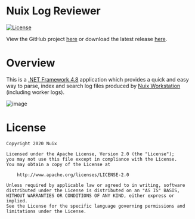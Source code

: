 Nuix Log Reviewer
=================

[![License](https://img.shields.io/badge/License-Apache%202.0-blue.svg)](http://www.apache.org/licenses/LICENSE-2.0)

View the GitHub project [here](https://github.com/Nuix/Nuix-Log-Reviewer) or download the latest release [here](https://github.com/Nuix/Nuix-Log-Reviewer/releases).

# Overview

This is a [.NET Framework 4.8](https://dotnet.microsoft.com/download/dotnet-framework/net48) application which provides a quick and easy way to parse, index and search log files produced by [Nuix Workstation](https://www.nuix.com/products/nuixworkstation) (including worker logs).

![image](https://user-images.githubusercontent.com/11775738/81017035-67325d00-8e16-11ea-91df-4b14abd1a41a.png)

# License

```
Copyright 2020 Nuix

Licensed under the Apache License, Version 2.0 (the "License");
you may not use this file except in compliance with the License.
You may obtain a copy of the License at

    http://www.apache.org/licenses/LICENSE-2.0

Unless required by applicable law or agreed to in writing, software
distributed under the License is distributed on an "AS IS" BASIS,
WITHOUT WARRANTIES OR CONDITIONS OF ANY KIND, either express or implied.
See the License for the specific language governing permissions and
limitations under the License.
```